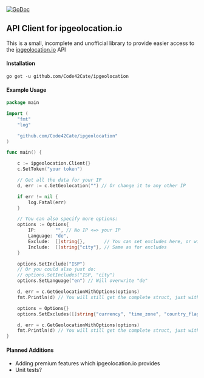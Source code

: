 [![GoDoc](http://img.shields.io/badge/go-documentation-blue.svg?style=flat-square)](https://godoc.org/github.com/Code42Cate/ipgeolocation)

## API Client for ipgeolocation.io

This is a small, incomplete and unofficial library to provide easier access to the [ipgeolocation.io](https://ipgeolocation.io/documentation/ip-geolocation-api.html) API

#### Installation
`go get -u github.com/Code42Cate/ipgeolocation`

#### Example Usage

```go
package main

import (
	"fmt"
	"log"

	"github.com/Code42Cate/ipgeolocation"
)

func main() {

	c := ipgeolocation.Client{}
	c.SetToken("your token")

	// Get all the data for your IP
	d, err := c.GetGeolocation("") // Or change it to any other IP

	if err != nil {
		log.Fatal(err)
	}

	// You can also specify more options:
	options := Options{
		IP:       "", // No IP <=> your IP
		Language: "de",
		Exclude:  []string{},       // You can set excludes here, or with the setter functions
		Include:  []string{"city"}, // Same as for excludes
	}

	options.SetInclude("ISP")
	// Or you could also just do:
	// options.SetIncludes("ISP, "city")
	options.SetLanguage("en") // Will overwrite "de"

	d, err = c.GetGeolocationWithOptions(options)
	fmt.Println(d) // You will still get the complete struct, just with default values in the fields you did not include.

	options = Options{}
	options.SetExcludes([]string{"currency", "time_zone", "country_flag", "geoname_id"})

	d, err = c.GetGeolocationWithOptions(options)
	fmt.Println(d) // You will still get the complete struct, just with default values in the fields you excluded.
}
```

#### Planned Additions

- Adding premium features which ipgeolocation.io provides
- Unit tests?
